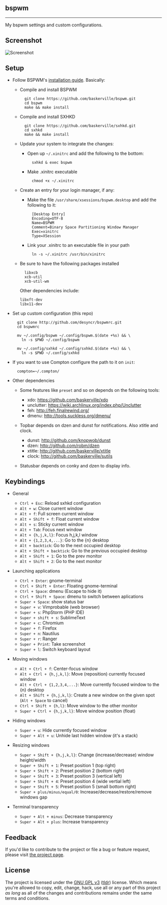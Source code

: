 ## bspwm
---

My bspwm settings and custom configurations.

## Screenshot

![Screenshot](https://github.com/desyncr/bspwmrc/blob/master/screenshot.png?raw=true)

## Setup

* Follow BSPWM's [installation guide](https://github.com/windelicato/dotfiles/wiki/bspwm-for-dummies). Basically:

  - Compile and install BSPWM

          git clone https://github.com/baskerville/bspwm.git
          cd bspwm
          make && make install

  - Compile and install SXHKD

          git clone https://github.com/baskerville/sxhkd.git
          cd sxhkd
          make && make install

  - Update your system to integrate the changes:

    - Open up `~/.xinitrc` and add the following to the bottom:

            sxhkd & exec bspwm

    - Make .xinitrc executable
    
            chmod +x ~/.xinitrc

  - Create an entry for your login manager, if any:
      - Make the file `/usr/share/xsessions/bspwm.desktop` and add the following to it:


              [Desktop Entry]
              Encoding=UTF-8
              Name=BSPWM
              Comment=Binary Space Partitioning Window Manager
              Exec=xinitrc
              Type=XSession

      - Link your .xinitrc to an executable file in your path

              ln -s ~/.xinitrc /usr/bin/xinitrc

  * Be sure to have the following packages installed

          libxcb
          xcb-util
          xcb-util-wm

    Other dependencies include:

        libxft-dev
        libx11-dev

* Set up custom configuration (this repo)

        git clone http://github.com/desyncr/bspwmrc.git
        cd bspwmrc

        mv ~/.config/bspwm ~/.config/bspwm.$(date +%s) && \
          ln -s $PWD ~/.config/bspwm

        mv ~/.config/sxhkd ~/.config/sxhkd.$(date +%s) && \
          ln -s $PWD ~/.config/sxhkd

* If you want to use Compton configure the path to it on ``init``:

        compton=~/.compton/

* Other dependencies

    * Some features like `preset` and so on depends on the following tools:
       * xdo: https://github.com/baskerville/xdo
       * unclutter: https://wiki.archlinux.org/index.php/Unclutter
       * feh: http://feh.finalrewind.org/
       * dmenu: http://tools.suckless.org/dmenu/

    * Topbar depends on dzen and dunst for notifications. Also xtitle and clock.
        * dunst: http://github.com/knopwob/dunst
        * dzen: http://github.com/robm/dzen
        * xtitle: http://github.com/baskerville/xtitle
        * clock: http://github.com/baskerville/sutils

    * Statusbar depends on conky and dzen to display info.

## Keybindings
* General
    * `Ctrl + Esc`: Reload sxhkd configuration
    * `Alt + w`: Close current window
    * `Alt + f`: Full screen current window
    * `Alt + Shift + f`: Float current window
    * `Alt + s`: Sticky current window
    * `Alt + Tab`: Focus next window
    * `Alt + {h,j,k,l}`: Focus h,j,k,l window
    * `Alt + {1,2,3,4,...}`: Go to the {n} desktop
    * `Alt + backtick`: Go to the next occupied desktop
    * `Alt + Shift + backtick`: Go to the previous occupied desktop
    * `Alt + Shift + 1`: Go to the prev monitor
    * `Alt + Shift + 2`: Go to the next monitor

* Launching applications

    * `Ctrl + Enter`: gnome-terminal
    * `Ctrl + Shift + Enter`: Floating gnome-terminal
    * `Ctrl + Space`: dmenu (Escape to hide it)
    * `Ctrl + Shift + Space`: dmenu to switch between aplications
    * `Super + Space`: show status bar
    * `Super + v`: Vimprobable (web browser)
    * `Super + s`: PhpStorm (PHP IDE)
    * `Super + shift + s`: SublimeText
    * `Super + c`: Chromium
    * `Super + f`: Firefox
    * `Super + n`: Nautilus
    * `Super + r`: Ranger
    * `Super + Print`: Take screenshot
    * `Super + l`: Switch keyboard layout

* Moving windows 
    * `Alt + Ctrl + f`: Center-focus window
    * `Alt + Ctrl + {h,j,k,l}`: Move (reposition) currently focused window
    * `Alt + Ctrl + {1,2,3,4,...}`: Move currently focused window to the {n} desktop
    * `Alt + Shift + {h,j,k,l}`: Create a new window on the given spot (`Alt + Space` to cancel)
    * `Ctrl + Shift + {h,l}`: Move window to the other monitor
    * `Super + Ctrl + {h,j,k,l}`: Move window position (float)

        
* Hiding windows
    * `Super + u`: Hide currently focused window
    * `Super + Alt + u`: Unhide last hidden window (it's a stack)
         
* Resizing windows
    * `Super + Shift + {h,j,k,l}`: Change (increase/decrease) window height/width
    * `Super + Shift + 1`: Preset position 1 (top right)
    * `Super + Shift + 2`: Preset position 2 (bottom right)
    * `Super + Shift + 3`: Preset position 3 (vertical left)
    * `Super + Shift + 4`: Preset position 4 (wide vertial left)
    * `Super + Shift + 5`: Preset position 5 (small bottom right)
    * `Super + plus/minus/equal/0`: Increase/decrease/restore/remove windows gap

* Terminal transparency
    * `Super + Alt + minus`: Decrease transparency
    * `Super + Alt + plus`: Increase transparency
     
## Feedback

If you'd like to contribute to the project or file a bug or feature request, please visit [the project page][1].

## License

The project is licensed under the [GNU GPL v3][2] ([tldr][3]) license. Which means you're allowed to copy, edit, change, hack, use all or any part of this project *as long* as all of the changes and contributions remains under the same terms and conditions.

  [1]: https://github.com/desyncr/bspwmrc/
  [2]: http://www.gnu.org/licenses/gpl.html
  [3]: http://www.tldrlegal.com/license/gnu-general-public-license-v3-(gpl-3)
